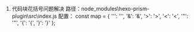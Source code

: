 1. 代码块花括号问题解决
 路径：node_modules\hexo-prism-plugin\src\index.js
 配置：
    const map = {
  '&#39;': '\'',
  '&amp;': '&',
  '&gt;': '>',
  '&lt;': '<',
  '&quot;': '"',
  '&#123;': '{',
  '&#125;': '}'
};